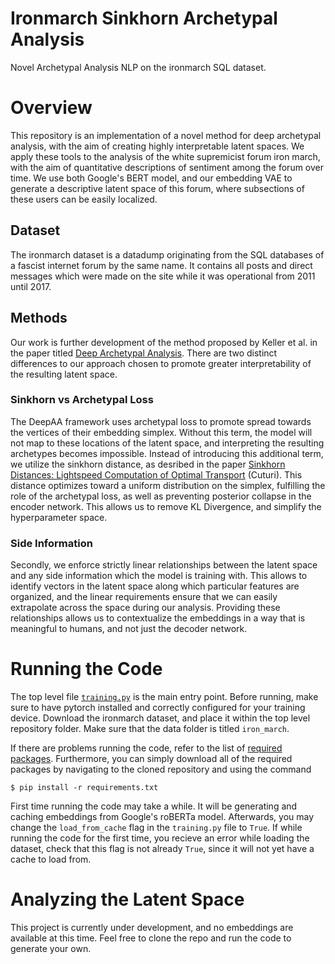 # Ironmarch Sinkhorn Archetypal Analysis
Novel Archetypal Analysis NLP on the ironmarch SQL dataset.

# Overview
This repository is an implementation of a novel method for deep archetypal analysis, with the aim of creating highly interpretable latent spaces. We apply these tools to the analysis of the white supremicist forum iron march, with the aim of quantitative descriptions of sentiment among the forum over time. We use both Google's BERT model, and our embedding VAE to generate a descriptive latent space of this forum, where subsections of these users can be easily localized.

## Dataset
The ironmarch dataset is a datadump originating from the SQL databases of a fascist internet forum by the same name. It contains all posts and direct messages which were made on the site while it was operational from 2011 until 2017.

## Methods
Our work is further development of the method proposed by Keller et al. in the paper titled [Deep Archetypal Analysis](https://arxiv.org/abs/1901.10799). There are two distinct differences to our approach chosen to promote greater interpretability of the resulting latent space.

### Sinkhorn vs Archetypal Loss
The DeepAA framework uses archetypal loss to promote spread towards the vertices of their embedding simplex. Without this term, the model will not map to these locations of the latent space, and interpreting the resulting archetypes becomes impossible. Instead of introducing this additional term, we utilize the sinkhorn distance, as desribed in the paper [Sinkhorn Distances: Lightspeed Computation of Optimal Transport](https://papers.nips.cc/paper/2013/file/af21d0c97db2e27e13572cbf59eb343d-Paper.pdf) (Cuturi). This distance optimizes toward a uniform distribution on the simplex, fulfilling the role of the archetypal loss, as well as preventing posterior collapse in the encoder network. This allows us to remove KL Divergence, and simplify the hyperparameter space.

### Side Information
Secondly, we enforce strictly linear relationships between the latent space and any side information which the model is training with. This allows to identify vectors in the latent space along which particular features are organized, and the linear requirements ensure that we can easily extrapolate across the space during our analysis. Providing these relationships allows us to contextualize the embeddings in a way that is meaningful to humans, and not just the decoder network.

# Running the Code
The top level file [`training.py`](training.py) is the main entry point. Before running, make sure to have pytorch installed and correctly configured for your training device. Download the ironmarch dataset, and place it within the top level repository folder. Make sure that the data folder is titled `iron_march`.

If there are problems running the code, refer to the list of [required packages](requirements.txt). Furthermore, you can simply download all of the required packages by navigating to the cloned repository and using the command

`$ pip install -r requirements.txt`

First time running the code may take a while. It will be generating and caching embeddings from Google's roBERTa model. Afterwards, you may change the `load_from_cache` flag in the `training.py` file to `True`. If while running the code for the first time, you recieve an error while loading the dataset, check that this flag is not already `True`, since it will not yet have a cache to load from.

# Analyzing the Latent Space
This project is currently under development, and no embeddings are available at this time. Feel free to clone the repo and run the code to generate your own.
